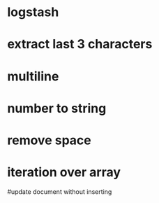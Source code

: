 # logstash
# extract last 3 characters
# multiline
# number to string
# remove space
# iteration over array
#update document without inserting
